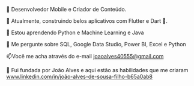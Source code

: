 🔭 Desenvolvedor Mobile e Criador de Conteúdo.

🌱 Atualmente, construindo belos aplicativos com Flutter e Dart 💙.

🌱 Estou aprendendo Python e Machine Learning e Java

💬 Me pergunte sobre SQL, Google Data Studio, Power BI, Excel e Python

📫Você me acha através do e-mail joaoalves40555@gmail.com

📄 Fui fundada por João Alves e aqui estão as habilidades que me criaram www.linkedin.com/in/joão-alves-de-sousa-filho-b65a0ab8

